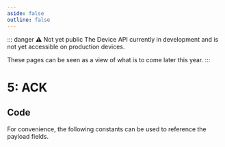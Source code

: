 ```yaml
---
aside: false
outline: false
---
```


<script setup>
import ProtocolBytes from '../../../components/ProtocolBytes.vue';
import SplitColumnView from '../../../components/SplitColumnView.vue';
import GenerateConsts from '../../../components/GenerateConsts.vue'
</script>

::: danger ⚠️ Not yet public
The Device API currently in development and is not yet accessible on production devices.

These pages can be seen as a view of what is to come later this year.
:::

# 5: ACK

<SplitColumnView>
<template #left>

Used to acknowledge a previously sent message.

## Payload

| Field | Name               | Description                         | Type |
| ----- | ------------------ | ----------------------------------- | ---- |
| 1     | ACKed message type | Type of message that is being ACKed | uint16 |
| 2     | ACKed message ID   | ID of the message that is being ACKed, if previously provided. | uintn |

### Details

ACKs are not always required for communication, but can be useful for ensuring that messages are received.

The [Response Message ID](./../headers#_3-response-message-id) field in the header can be used in place of an ACK if an immediate response is being sent.

All messages should send a response, or ACK, in response to a message, so that the sender knows that the message was received.
Otherwise resends may occur.

</template>
<template #right>

### Example
ACK message, acknowledging a message with type `32` and ID `234`

<ProtocolBytes
    byteString="3 17 0 5 0 0 0 2 0 1 2 1 32 1 234 176 65"
    :boldPositions="[3,12,14]"
    :allowCollapse="false"
/>

</template>
</SplitColumnView>

## Code

For convenience, the following constants can be used to reference the payload fields.

<GenerateConsts :prefix="'MD_ACK_'" :enumName="'MD_ACK'" :dataPath="'messages/5/data'"/>
